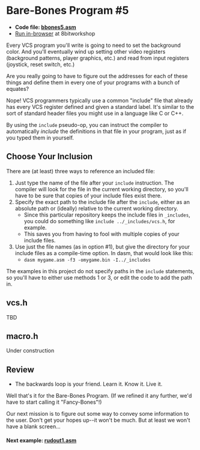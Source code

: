 # Bare-Bones Program #5

* **Code file: [bbones5.asm](./bbones5.asm "Link to source code file for bbones4.asm")**
* [Run in-browser](https://8bitworkshop.com/v3.3.0/embed.html?p=vcs&r=TFpHAAAQAAAAAF8fVxEPAQECAwR42KIAiqjKmkjQ%2B6mIhQlMC%2FD%2FBB8EHwQfBB8EHwQfBB8EHwQfBB8EHwQfBB8EHwQfBB8EHwQfBB8EHwQfBB8EHwQfBB8EHwQfBB8EHwQfBB8EHgQbBAIA8ADw "Link to in-browser emulation of bbones4.asm") at 8bitworkshop


Every VCS program you'll write is going to need to set the background color. And you'll eventually wind up setting other video registers (background patterns, player graphics, etc.) and read from input registers (joystick, reset switch, etc.)

Are you really going to have to figure out the addresses for each of these things and define them in every one of your programs with a bunch of equates?

Nope! VCS programmers typically use a common "include" file that already has every VCS register defined and given a standard label. It's similar to the sort of standard header files you might use in a language like C or C++.

By using the `include` pseudo-op, you can instruct the compiler to automatically *include* the definitions in that file in your program, just as if you typed them in yourself.

## Choose Your Inclusion

There are (at least) three ways to reference an included file:

1. Just type the name of the file after your `include` instruction. The compiler will look for the file in the current working directory, so you'll have to be sure that copies of your include files exist there.
2. Specify the exact path to the include file after the `include`, either as an absolute path or (ideally) relative to the current working directory.
   * Since this particular repository keeps the include files in `_includes`, you could do something like `include ../_includes/vcs.h`, for example.
   * This saves you from having to fool with multiple copies of your include files.
3. Use just the file names (as in option #1), but give the directory for your include files as a compile-time option. In dasm, that would look like this:
   * `dasm mygame.asm -f3 -omygame.bin -I../_includes`
   
The examples in this project do not specify paths in the `include` statements, so you'll have to either use methods 1 or 3, or edit the code to add the path in.

## vcs.h

TBD



## macro.h

Under construction


## Review

* The backwards loop is your friend. Learn it. Know it. Live it.

Well that's it for the Bare-Bones Program. (If we refined it any further, we'd have to start calling it "Fancy-Bones"!)

Our next mission is to figure out some way to convey some information to the user. Don't get your hopes up--it won't be much. But at least we won't have a blank screen...



#### Next example: [rudout1.asm](../rudout/rudout1.md)
